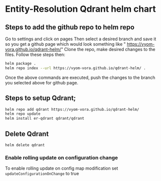# Entity-Resolution Qdrant helm chart

## Steps to add the github repo to helm repo
Go to settings and click on pages
Then select a desired branch and save it so you get a github page which would look something like " https://vyom-vora.github.io/qdrant-helm/"
Clone the repo, make desired changes to the files.
Follow these steps then:
```bash
helm package .
helm repo index --url https://vyom-vora.github.io/qdrant-helm/ .
```
Once the above commands are executed, push the changes to the branch you selected above for github page.


## Steps to setup Qdrant;


```bash
helm repo add qdrant https://vyom-vora.github.io/qdrant-helm/
helm repo update
helm install er-qdrant qdrant/qdrant
```
## Delete Qdrant
```bash
helm delete qdrant
```


### Enable rolling update on configuration change

To enable rolling update on config map modification set `updateConfigurationOnChange` to true

